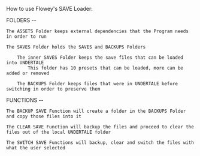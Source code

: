 How to use Flowey's SAVE Loader:

FOLDERS --

    The ASSETS Folder keeps external dependencies that the Program needs in order to run

    The SAVES Folder holds the SAVES and BACKUPS Folders

        The inner SAVES Folder keeps the save files that can be loaded into UNDERTALE
            This folder has 10 presets that can be loaded, more can be added or removed

        The BACKUPS Folder keeps files that were in UNDERTALE before switching in order to preserve them
    
FUNCTIONS --

    The BACKUP SAVE Function will create a folder in the BACKUPS Folder and copy those files into it

    The CLEAR SAVE Function will backup the files and proceed to clear the files out of the local UNDERTALE folder

    The SWITCH SAVE Functions will backup, clear and switch the files with what the user selected
